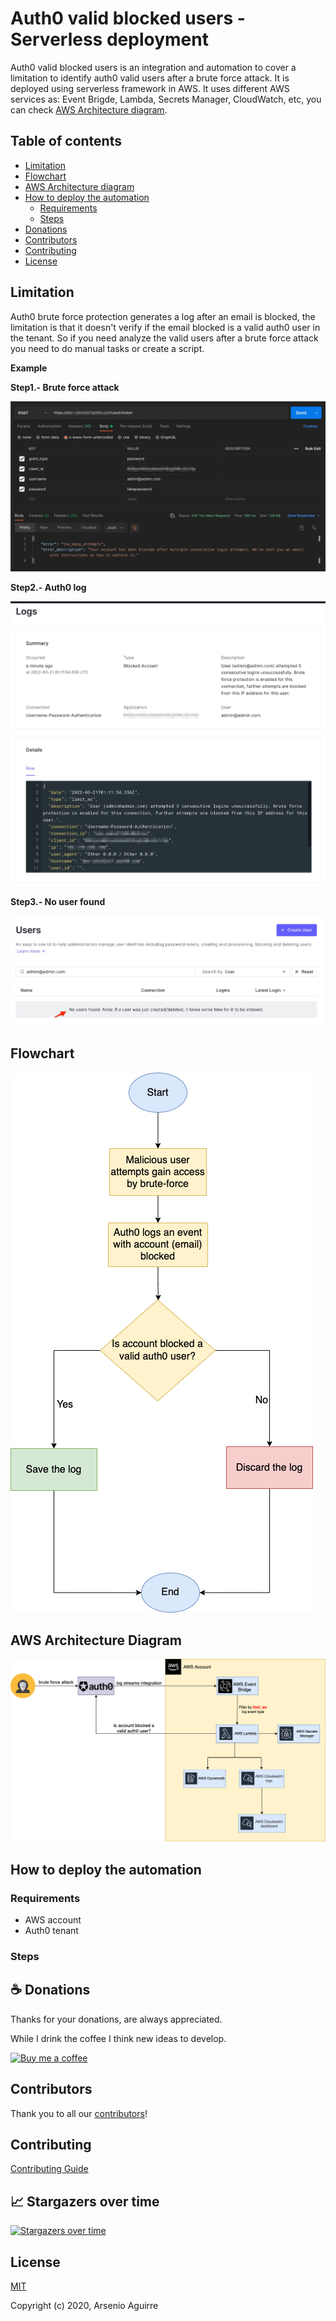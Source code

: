 # Auth0 valid blocked users - Serverless deployment

Auth0 valid blocked users is an integration and automation to cover a limitation to identify auth0 valid users after a brute force attack. It is deployed using serverless framework in AWS. It uses different AWS services as: Event Brigde, Lambda, Secrets Manager, CloudWatch, etc, you can check [AWS Architecture diagram](#aws-architecture-diagram).

## Table of contents

* [Limitation](#limitation)
* [Flowchart](#flowchart)
* [AWS Architecture diagram](#aws-architecture-diagram)
* [How to deploy the automation](#how-to-deploy-the-automation)
  * [Requirements](#requirements)
  * [Steps](#steps)
* [Donations](#coffee-donations)
* [Contributors](#contributors)
* [Contributing](#contributing)
* [License](#license)

## Limitation

Auth0 brute force protection generates a log after an email is blocked, the limitation is that it doesn't verify if the email blocked is a valid auth0 user in the tenant. So if you need analyze the valid users after a brute force attack you need to do manual tasks or create a script.

**Example**

**Step1.- Brute force attack**

![Failed attempts](./img/failed_attempts.jpg)

**Step2.- Auth0 log**

![Auth0 log](./img/auth0_log.jpg)

**Step3.- No user found**

![Auth0 log](./img/no_user_found.jpg)

## Flowchart

![Flowchart](./img/flowchart.png)

## AWS Architecture Diagram

![AWS Architecture Diagram](./img/aws_architecture_diagram.png)

## How to deploy the automation

### Requirements

* AWS account
* Auth0 tenant

### Steps

## :coffee: Donations

Thanks for your donations, are always appreciated.

While I drink the coffee I think new ideas to develop.

[![Buy me a coffee](https://www.buymeacoffee.com/assets/img/custom_images/orange_img.png)](https://www.buymeacoffee.com/aaaguirrep)

## Contributors

Thank you to all our [contributors](https://github.com/aaaguirrep/auth0-valid-blocked-users/graphs/contributors)!

## Contributing

[Contributing Guide](CONTRIBUTING.md)

## :chart_with_upwards_trend: Stargazers over time

[![Stargazers over time](https://starchart.cc/aaaguirrep/auth0-valid-blocked-users.svg)](https://starchart.cc/aaaguirrep/auth0-valid-blocked-users)

## License

[MIT](LICENSE)

Copyright (c) 2020, Arsenio Aguirre
